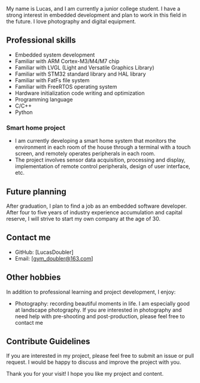 My name is Lucas, and I am currently a junior college student. I have a strong interest in embedded development and plan to work in this field in the future. I love photography and digital equipment.

## Professional skills
- Embedded system development
- Familiar with ARM Cortex-M3/M4/M7 chip
- Familiar with LVGL (Light and Versatile Graphics Library)
- Familiar with STM32 standard library and HAL library
- Familiar with FatFs file system
- Familiar with FreeRTOS operating system
- Hardware initialization code writing and optimization
- Programming language
- C/C++
- Python

### Smart home project
- I am currently developing a smart home system that monitors the environment in each room of the house through a terminal with a touch screen, and remotely operates peripherals in each room.
- The project involves sensor data acquisition, processing and display, implementation of remote control peripherals, design of user interface, etc.

## Future planning
After graduation, I plan to find a job as an embedded software developer. After four to five years of industry experience accumulation and capital reserve, I will strive to start my own company at the age of 30.

## Contact me
- GitHub: [LucasDoubler]
- Email: [gym_doubler@163.com]

## Other hobbies
In addition to professional learning and project development, I enjoy:
- Photography: recording beautiful moments in life. I am especially good at landscape photography. If you are interested in photography and need help with pre-shooting and post-production, please feel free to contact me


## Contribute Guidelines
If you are interested in my project, please feel free to submit an issue or pull request. I would be happy to discuss and improve the project with you.

Thank you for your visit! I hope you like my project and content.
